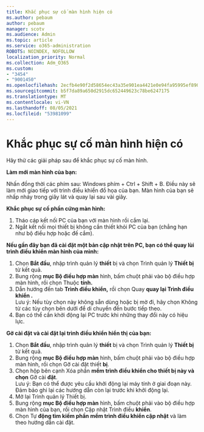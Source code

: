 ```yaml
---
title: Khắc phục sự cố màn hình hiện có
ms.author: pebaum
author: pebaum
manager: scotv
ms.audience: Admin
ms.topic: article
ms.service: o365-administration
ROBOTS: NOINDEX, NOFOLLOW
localization_priority: Normal
ms.collection: Adm_O365
ms.custom:
- "3454"
- "9001450"
ms.openlocfilehash: 2ecfb4e90f2d58654ec43a35e901ea4421e0e94fa95995ef890abc8af2d99ec7
ms.sourcegitcommit: b5f7da89a650d2915dc652449623c78be6247175
ms.translationtype: MT
ms.contentlocale: vi-VN
ms.lasthandoff: 08/05/2021
ms.locfileid: "53981099"
---
```

# <a name="troubleshoot-an-existing-monitor"></a>Khắc phục sự cố màn hình hiện có

Hãy thử các giải pháp sau để khắc phục sự cố màn hình. 

**Làm mới màn hình của bạn:**

Nhấn đồng thời các phím sau: Windows phím + Ctrl + Shift + B. Điều này sẽ làm mới giao tiếp với trình điều khiển đồ họa của bạn. Màn hình của bạn sẽ nhấp nháy trong giây lát và quay lại sau vài giây.

**Khắc phục sự cố phần cứng màn hình:**

1. Tháo cáp kết nối PC của bạn với màn hình rồi cắm lại.
2. Ngắt kết nối mọi thiết bị không cần thiết khỏi PC của bạn (chẳng hạn như bộ điều hợp hoặc đế cắm).

**Nếu gần đây bạn đã cài đặt một bản cập nhật trên PC, bạn có thể quay lùi trình điều khiển màn hình của mình:**

1. Chọn **Bắt đầu**, nhập trình quản lý **thiết** bị và chọn Trình quản lý **Thiết bị** từ kết quả.
2. Bung rộng **mục Bộ điều hợp màn** hình, bấm chuột phải vào bộ điều hợp màn hình, rồi chọn Thuộc **tính.**
3. Dẫn hướng đến tab **Trình điều khiển,** rồi chọn Quay **quay lại Trình điều khiển .** <br>
Lưu ý: Nếu tùy chọn này không  sẵn dùng hoặc bị mờ đi, hãy chọn Không từ các tùy chọn bên dưới để di chuyển đến bước tiếp theo.
4. Bạn có thể cần khởi động lại PC trước khi những thay đổi này có hiệu lực.

**Gỡ cài đặt và cài đặt lại trình điều khiển hiển thị của bạn:**

1. Chọn **Bắt đầu**, nhập trình quản lý **thiết** bị và chọn Trình quản lý **Thiết bị** từ kết quả.
2. Bung rộng **mục Bộ điều hợp màn** hình, bấm chuột phải vào bộ điều hợp màn hình, rồi chọn Gỡ cài đặt thiết **bị**. 
3. Chọn hộp bên cạnh Xóa phần **mềm trình điều khiển cho thiết bị này và chọn** Gỡ cài **đặt**.<br>
Lưu ý: Bạn có thể được yêu cầu khởi động lại máy tính ở giai đoạn này. Đảm bảo ghi lại các hướng dẫn còn lại trước khi khởi động lại.
4. Mở lại Trình quản lý Thiết bị.
5. Bung rộng **mục Bộ điều hợp màn** hình, bấm chuột phải vào bộ điều hợp màn hình của bạn, rồi chọn Cập nhật Trình điều **khiển**.
6. Chọn Tự **động tìm kiếm phần mềm trình điều khiển cập nhật** và làm theo hướng dẫn cài đặt.